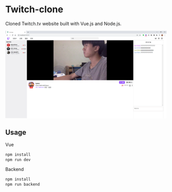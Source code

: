 # Twitch-clone
Cloned Twitch.tv website built with Vue.js and Node.js. 

![](https://raw.githubusercontent.com/tyzesc/Twitch-clone/master/demo.png)

## Usage

Vue

```
npm install
npm run dev
```

Backend

```
npm install
npm run backend
```
